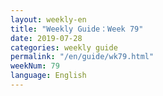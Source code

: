 ```yaml
---
layout: weekly-en
title: "Weekly Guide：Week 79"
date: 2019-07-28
categories: weekly guide
permalink: "/en/guide/wk79.html"
weekNum: 79
language: English
---
```

